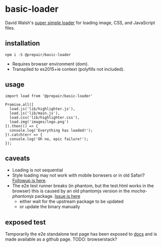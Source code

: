 # basic-loader

David Walsh's [super simple loader](https://davidwalsh.name/javascript-loader) for loading image, CSS, and JavaScript files.

## installation

```shell
npm i -S @prepair/basic-loader
```

* Requires browser environment (dom).
* Transpiled to es2015+ie context (polyfills not included).

## usage

```
import load from '@prepair/basic-loader'

Promise.all([
  load.js('lib/highlighter.js'), 
  load.js('lib/main.js'), 
  load.css('lib/highlighter.css'),
  load.img('images/logo.png')
]).then(() => {
  console.log('Everything has loaded!');
}).catch(err => {
  console.log('Oh no, epic failure!');
});
```

## caveats

* Loading is not sequential
* Style loading may not work with mobile borwsers or in old Safari?
  [Followup is here](https://github.com/w3core/import.js/issues/2).
* The e2e test runner breaks (in phantom, but the test.html works in the browser)
  this is caused by an old phantomjs version in the _mocha-phantomjs_ package.
  [Issue is here](https://github.com/nathanboktae/mocha-phantomjs/issues/248)
  * either wait for the upstream package to be updated 
  * or update the binary manually

## exposed test

Temporarily the e2e standalone test page has been exposed to [docs](./docs) and is made
available as a github page. TODO: browserstack?

